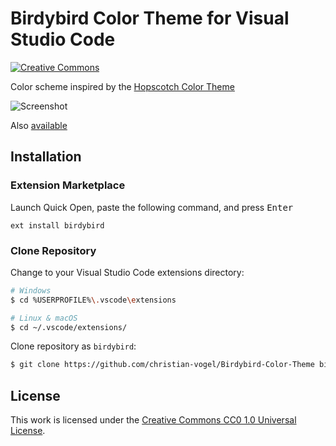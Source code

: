 # Birdybird Color Theme for Visual Studio Code

[![Creative Commons](https://img.shields.io/badge/license-CC0%201.0-orange.svg?style=flat-square)](http://creativecommons.org/publicdomain/zero/1.0/)

Color scheme inspired by the [Hopscotch Color Theme](https://github.com/idleberg/Hopscotch)

![Screenshot](https://https://github.com/christian-vogel/Birdybird-Color-Theme/blob/master/screenshot.png)

Also [available](https://github.com/christian-vogel/Birdybird-Color-Theme)

## Installation

### Extension Marketplace

Launch Quick Open, paste the following command, and press <kbd>Enter</kbd>

`ext install birdybird`

### Clone Repository

Change to your Visual Studio Code extensions directory:

```bash
# Windows
$ cd %USERPROFILE%\.vscode\extensions

# Linux & macOS
$ cd ~/.vscode/extensions/
```

Clone repository as `birdybird`:

```bash
$ git clone https://github.com/christian-vogel/Birdybird-Color-Theme birdybird
```

## License

This work is licensed under the [Creative Commons CC0 1.0 Universal License](http://creativecommons.org/publicdomain/zero/1.0/legalcode).